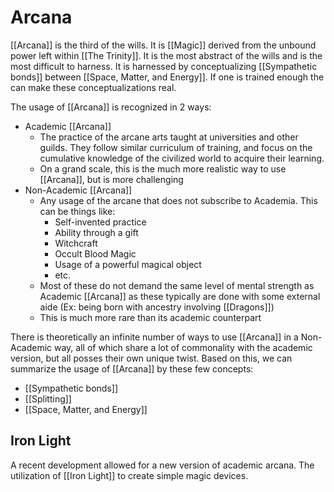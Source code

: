 # Arcana
[[Arcana]] is the third of the wills. It is [[Magic]] derived from the unbound power left within [[The Trinity]]. It is the most abstract of the wills and is the most difficult to harness. It is harnessed by conceptualizing [[Sympathetic bonds]] between [[Space, Matter, and Energy]]. If one is trained enough the can make these conceptualizations real.

The usage of [[Arcana]] is recognized in 2 ways:
- Academic [[Arcana]]
	- The practice of the arcane arts taught at universities and other guilds. They follow similar curriculum of training, and focus on the cumulative knowledge of the civilized world to acquire their learning.
	- On a grand scale, this is the much more realistic way to use [[Arcana]], but is more challenging
- Non-Academic [[Arcana]]
	- Any usage of the arcane that does not subscribe to Academia. This can be things like:
		- Self-invented practice
		- Ability through a gift
		- Witchcraft
		- Occult Blood Magic
		- Usage of a powerful magical object
		- etc.
	- Most of these do not demand the same level of mental strength as Academic [[Arcana]] as these typically are done with some external aide (Ex: being born with ancestry involving [[Dragons]])
	- This is much more rare than its academic counterpart

There is theoretically an infinite number of ways to use [[Arcana]] in a Non-Academic way, all of which share a lot of commonality with the academic version, but all posses their own unique twist. Based on this, we can summarize the usage of [[Arcana]] by these few concepts:
- [[Sympathetic bonds]]
- [[Splitting]]
- [[Space, Matter, and Energy]]

## Iron Light
A recent development allowed for a new version of academic arcana. The utilization of [[Iron Light]] to create simple magic devices.
